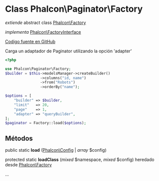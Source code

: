 # Class **Phalcon\\Paginator\\Factory**

*extiende* abstract class [Phalcon\Factory](/en/3.2/api/Phalcon_Factory)

*implementa* [Phalcon\FactoryInterface](/en/3.2/api/Phalcon_FactoryInterface)

<a href="https://github.com/phalcon/cphalcon/blob/master/phalcon/paginator/factory.zep" class="btn btn-default btn-sm">Codigo fuente en GitHub</a>

Carga un adaptador de Paginator utilizando la opción 'adapter'

```php
<?php

use Phalcon\Paginator\Factory;
$builder = $this->modelsManager->createBuilder()
                ->columns("id, name")
                ->from("Robots")
                ->orderBy("name");

$options = [
    "builder" => $builder,
    "limit"   => 20,
    "page"    => 1,
    "adapter" => "queryBuilder",
];
$paginator = Factory::load($options);

```

## Métodos

public static **load** ([Phalcon\Config](/en/3.2/api/Phalcon_Config) | *array* $config)

protected static **loadClass** (*mixed* $namespace, *mixed* $config) heredado desde [Phalcon\Factory](/en/3.2/api/Phalcon_Factory)

...
